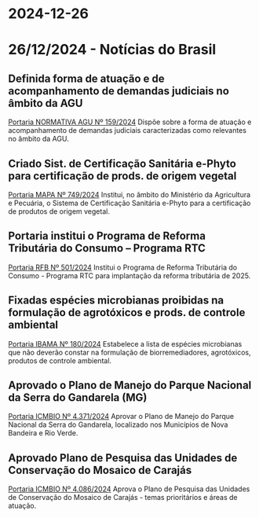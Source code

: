 # 2024-12-26

# 26/12/2024 - Notícias do Brasil

## Definida forma de atuação e de acompanhamento de demandas judiciais no âmbito da AGU

[Portaria NORMATIVA AGU Nº 159/2024](https://www.in.gov.br/web/dou/-/portaria-normativa-agu-n-159-de-24-de-dezembro-de-2024-603878978)
Dispõe sobre a forma de atuação e acompanhamento de demandas judiciais caracterizadas como relevantes no âmbito da AGU.

## Criado Sist. de Certificação Sanitária e-Phyto para certificação de prods. de origem vegetal

[Portaria MAPA Nº 749/2024](https://www.in.gov.br/web/dou/-/portaria-mapa-n-749-de-24-de-dezembro-de-2024-603880285)
Institui, no âmbito do Ministério da Agricultura e Pecuária, o Sistema de Certificação Sanitária e-Phyto para a certificação de produtos de origem vegetal.

## Portaria institui o Programa de Reforma Tributária do Consumo – Programa RTC

[Portaria RFB Nº 501/2024](https://www.in.gov.br/web/dou/-/portaria-rfb-n-501-de-20-de-dezembro-de-2024-603881229)
Institui o Programa de Reforma Tributária do Consumo - Programa RTC para implantação da reforma tributária de 2025.

## Fixadas espécies microbianas proibidas na formulação de agrotóxicos e prods. de controle ambiental

[Portaria IBAMA Nº 180/2024](https://www.in.gov.br/web/dou/-/portaria-ibama-n-180-de-23-de-dezembro-de-2024-603887278)
Estabelece a lista de espécies microbianas que não deverão constar na formulação de biorremediadores, agrotóxicos, produtos de controle ambiental.

## Aprovado o Plano de Manejo do Parque Nacional da Serra do Gandarela (MG)

[Portaria ICMBIO Nº 4.371/2024](https://www.in.gov.br/web/dou/-/portaria-icmbio-n-4.371-de-23-de-dezembro-de-2024-603883822)
Aprovar o Plano de Manejo do Parque Nacional da Serra do Gandarela, localizado nos Municípios de Nova Bandeira e Rio Verde.

## Aprovado Plano de Pesquisa das Unidades de Conservação do Mosaico de Carajás

[Portaria ICMBIO Nº 4.086/2024](https://www.in.gov.br/web/dou/-/portaria-icmbio-n-4.086-de-20-de-dezembro-de-2024-603886855)
Aprova o Plano de Pesquisa das Unidades de Conservação do Mosaico de Carajás - temas prioritários e áreas de atuação.
